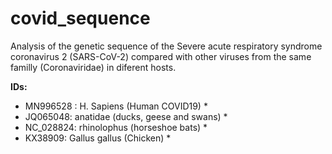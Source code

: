 # covid_sequence

Analysis of the genetic sequence of the Severe acute respiratory syndrome coronavirus 2 (SARS-CoV-2) compared with other viruses from the same familly (Coronaviridae) in diferent hosts.

**IDs:**   
* MN996528 : H. Sapiens (Human COVID19) *  
* JQ065048: anatidae (ducks, geese and swans) *  
* NC_028824: rhinolophus (horseshoe bats) *  
* KX38909: Gallus gallus (Chicken) *
